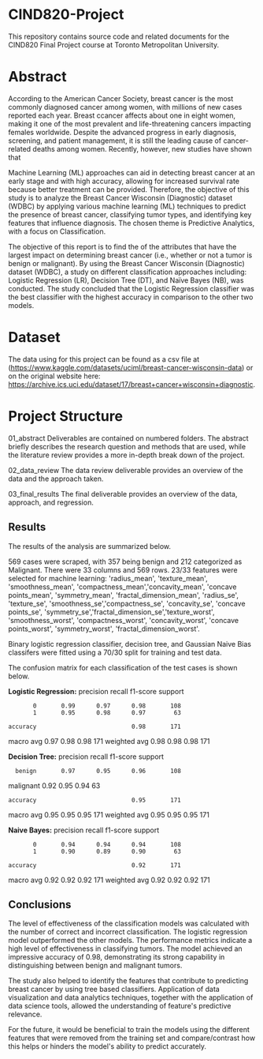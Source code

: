 # CIND820-Project
This repository contains source code and related documents for the CIND820 Final Project course at Toronto Metropolitan University.

# Abstract
According to the American Cancer Society, breast cancer is the most commonly diagnosed cancer among women, with millions of new cases reported each year. Breast ccancer affects about one in eight women, making it one of the most prevalent and life-threatening cancers impacting females worldwide. Despite the advanced progress in early diagnosis, screening, and patient management, it is still the leading cause of cancer-related deaths among women. Recently, however, new studies have shown that 

Machine Learning (ML) approaches can aid in detecting breast cancer at an early stage and with high accuracy, allowing for increased survival rate because better treatment can be provided. Therefore, the objective of this study is to analyze the Breast Cancer Wisconsin (Diagnostic) dataset (WDBC) by applying various machine learning (ML) techniques to predict the presence of breast cancer, classifying tumor types, and identifying key features that influence diagnosis. The chosen theme is Predictive Analytics, with a focus on Classification.

The objective of this report is to find the of the attributes that have the largest impact on determining breast cancer (i.e., whether or not a tumor is benign or malignant). By using the Breast Cancer Wisconsin (Diagnostic) dataset (WDBC), a study on different classification approaches including: Logistic Regression (LR), Decision Tree (DT), and Naïve Bayes (NB), was conducted. The study concluded that the Logistic Regression classifier was the best classifier with the highest accuracy in comparison to the other two models. 

# Dataset
The data using for this project can be found as a csv file at (https://www.kaggle.com/datasets/uciml/breast-cancer-wisconsin-data) or on the original website here: https://archive.ics.uci.edu/dataset/17/breast+cancer+wisconsin+diagnostic.

# Project Structure
01_abstract
Deliverables are contained on numbered folders. The abstract briefly describes the research question and methods that are used, while the  literature review provides a more in-depth break down of the project. 

02_data_review
The data review deliverable provides an overview of the data and the approach taken.

03_final_results
The final deliverable provides an overview of the data, approach, and regression.

## Results
The results of the analysis are summarized below.

569 cases were scraped, with 357 being benign and 212 categorized as Malignant. There were 33 columns and 569 rows. 23/33 features were selected for machine learning: 'radius_mean', 'texture_mean', 'smoothness_mean', 'compactness_mean','concavity_mean', 'concave points_mean', 'symmetry_mean', 'fractal_dimension_mean', 'radius_se', 'texture_se', 'smoothness_se','compactness_se', 'concavity_se', 'concave points_se', 'symmetry_se','fractal_dimension_se','texture_worst', 'smoothness_worst', 'compactness_worst', 'concavity_worst', 'concave points_worst', 'symmetry_worst', 'fractal_dimension_worst'. 

Binary logistic regression classifier, decision tree, and Gaussian Naive Bias classifers were fitted using a 70/30 split for training and test data.

The confusion matrix for each classification of the test cases is shown below.

**Logistic Regression:**
               precision    recall  f1-score   support

           0       0.99      0.97      0.98       108
           1       0.95      0.98      0.97        63

    accuracy                           0.98       171
   macro avg       0.97      0.98      0.98       171
weighted avg       0.98      0.98      0.98       171

**Decision Tree:**
               precision    recall  f1-score   support

      benign       0.97      0.95      0.96       108
   malignant       0.92      0.95      0.94        63

    accuracy                           0.95       171
   macro avg       0.95      0.95      0.95       171
weighted avg       0.95      0.95      0.95       171

**Naive Bayes:**
               precision    recall  f1-score   support

           0       0.94      0.94      0.94       108
           1       0.90      0.89      0.90        63

    accuracy                           0.92       171
   macro avg       0.92      0.92      0.92       171
weighted avg       0.92      0.92      0.92       171

## Conclusions
The level of effectiveness of the classification models was calculated with the number of correct and incorrect classification. The logistic regression model outperformed the other models. The performance metrics indicate a high level of effectiveness in classifying tumors. The model achieved an impressive accuracy of 0.98, demonstrating its strong capability in distinguishing between benign and malignant tumors.

The study also helped to identify the features that contribute to predicting breast cancer by using tree based classifiers. Application of data visualization and data analytics techniques, together with the application of data science tools, allowed the understanding of feature's predictive relevance.

For the future, it would be beneficial to train the models using the different features that were removed from the training set and compare/contrast how this helps or hinders the model's ability to predict accurately. 

